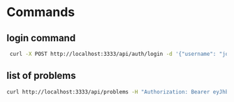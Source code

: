 # Commands

## login command

```bash
 curl -X POST http://localhost:3333/api/auth/login -d '{"username": "john", "password": "changeme"}' -H "Content-Type: application/json"
```

## list of problems

```bash
curl http://localhost:3333/api/problems -H "Authorization: Bearer eyJhbGciOiJIUzI1NiIsInR5cCI6IkpXVCJ9.eyJ1c2VySWQiOjEsInVzZXJuYW1lIjoiam9obiIsInJvbGUiOiJhZG1pbiIsImlhdCI6MTYyMTEwMzc3OCwiZXhwIjoxNjIxMTkwMTc4fQ.KK4NxxQ6vSzg8ROjzXsEiLft77QO7eZ5KAbgKLvsKeg"
```
